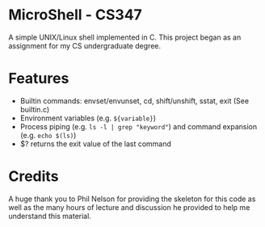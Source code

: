 # MicroShell - CS347

A simple UNIX/Linux shell implemented in C. This project began as an assignment for my CS undergraduate degree.

# Features

- Builtin commands: envset/envunset, cd, shift/unshift, sstat, exit (See builtin.c)
- Environment variables (e.g. `${variable}`)
- Process piping (e.g. `ls -l | grep "keyword"`) and command expansion (e.g. `echo $(ls)`)
- $? returns the exit value of the last command

# Credits

A huge thank you to Phil Nelson for providing the skeleton for this code as well as the many hours of lecture and discussion he provided to help me understand this material.

